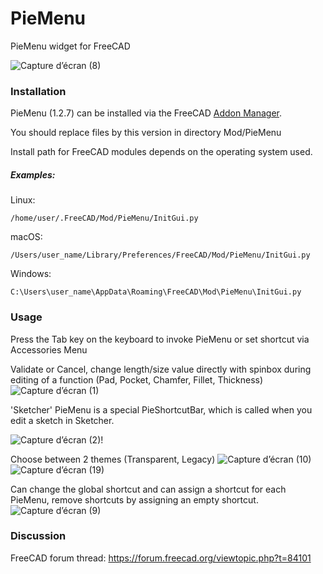 # PieMenu
PieMenu widget for FreeCAD


![Capture d’écran (8)](https://github.com/Grubuntu/PieMenu/assets/56045316/dae086c5-0130-496e-a92a-900d95b8468d)

### Installation
PieMenu (1.2.7) can be installed via the FreeCAD [Addon Manager](https://github.com/FreeCAD/FreeCAD-addons#1-builtin-addon-manager). 

You should replace files by this version in directory Mod/PieMenu

Install path for FreeCAD modules depends on the operating system used.

##### Examples:

Linux:

`/home/user/.FreeCAD/Mod/PieMenu/InitGui.py`

macOS:

`/Users/user_name/Library/Preferences/FreeCAD/Mod/PieMenu/InitGui.py`

Windows:

`C:\Users\user_name\AppData\Roaming\FreeCAD\Mod\PieMenu\InitGui.py`

### Usage
Press the Tab key on the keyboard to invoke PieMenu or set shortcut via Accessories Menu

Validate or Cancel, change length/size value directly with spinbox during editing of a function (Pad, Pocket, Chamfer, Fillet, Thickness)
![Capture d’écran (1)](https://github.com/Grubuntu/PieMenu/assets/56045316/c76e2098-5756-42c7-9675-884c726b456a)

'Sketcher' PieMenu is a special PieShortcutBar, which is called when you edit a sketch in Sketcher.

![Capture d’écran (2)](https://github.com/Grubuntu/PieMenu/assets/56045316/958a2211-60e3-4a27-af93-b649f1a2ffb2)!

Choose between 2 themes (Transparent, Legacy)
![Capture d’écran (10)](https://github.com/Grubuntu/PieMenu/assets/56045316/cfa66f08-6c72-43e5-8744-1be0e6af1b84)
![Capture d’écran (19)](https://github.com/Grubuntu/PieMenu/assets/56045316/8c8e8f72-0d74-4b67-9d76-e169eb1efffd)


Can change the global shortcut and can assign a shortcut for each PieMenu, remove shortcuts by assigning an empty shortcut.
![Capture d’écran (9)](https://github.com/Grubuntu/PieMenu/assets/56045316/7b9ed130-1c4b-4d9b-95e6-43776d0f0e07)


### Discussion
FreeCAD forum thread: https://forum.freecad.org/viewtopic.php?t=84101

